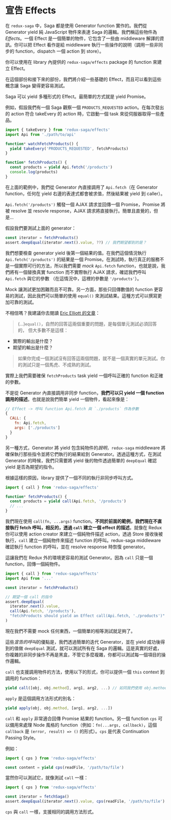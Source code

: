 # 宣告 Effects

在 `redux-saga` 中，Saga 都是使用 Generator function 實作的。我們從 Generator yield 純 JavaScript 物件來表達 Saga 的邏輯。我們稱這些物件為 *Effects*。一個 Effect 是一個簡單的物件，它包含了一些由 middleware 解譯的資訊。你可以把 Effect 看作是給 middleware 執行一些操作的說明（調用一些非同步的 function，dispatch 一個 action 到 store）。

你可以使用在 library 內提供的 `redux-saga/effects` package 的 function 來建立 Effect。

在這個部份和接下來的部份，我們將介紹一些基礎的 Effect，而且可以看到這些概念讓 Saga 變得更容易測試。

Saga 可以 yield 多種形式的 Effect。最簡單的方式就是 yield Promise。

例如，假設我們有一個 Saga 觀察一個 `PRODUCTS_REQUESTED` action。在每次發出的 action 符合 takeEvery 的 action 時，它啟動一個 task 來從伺服器取得一些產品。

```javascript
import { takeEvery } from 'redux-saga/effects'
import Api from './path/to/api'

function* watchFetchProducts() {
  yield takeEvery('PRODUCTS_REQUESTED', fetchProducts)
}

function* fetchProducts() {
  const products = yield Api.fetch('/products')
  console.log(products)
}
```

在上面的範例中，我們從 Generator 內直接調用了 `Api.fetch`（在 Generator function，任何在 yield 右邊的表達式都會被求值，然後結果被 yield 到 caller）。

`Api.fetch('/products')` 觸發一個 AJAX 請求並回傳一個 Promise，Promise 將被 resolve 並 resovle response，AJAX 請求將直接執行。簡單且直覺的，但是...

假設我們要測試上面的 generator：

```javascript
const iterator = fetchProducts()
assert.deepEqual(iterator.next().value, ??) // 我們期望都到的是？
```

我們想要檢查 generator yield 後第一個結果的值。在我們這個情況執行 `Api.fetch('/products')` 的結果是一個 Promise。在測試時，執行真正的服務不是一個實際可行的方法，所以我們需要 *mock* `Api.fetch` function，也就是說，我們將有一個替換真實 function 而不實際執行 AJAX 請求，確認我們呼叫 `Api.fetch` 與它的參數 （在這情況中，這裡的參數是 `'/products'`）。

Mock 讓測試更加困難而且不可靠。另一方面，那些只回傳數值的 function 更容易的測試，因此我們可以簡單的使用 `equal()` 來測試結果。這種方式可以撰寫更加可靠的測試。

不相信嗎？我建議你去閱讀 [Eric Elliott 的文章](https://medium.com/javascript-scene/what-every-unit-test-needs-f6cd34d9836d#.4ttnnzpgc)：

> (...)`equal()`，自然的回答這兩個重要的問題，是每個單元測試必須回答的，
但大多數不是這樣：
- 實際的輸出是什麼？
- 期望的輸出是什麼？
>
> 如果你完成一個測試沒有回答這兩個問題，就不是一個真實的單元測試。你的測試只是一個馬虎、不成熟的測試。

實際上我們需要確保 `fetchProducts` task yield 一個呼叫正確的 function 和正確的參數。

不是從 Generator 內直接調用非同步 function，**我們可以只 yield 一個 function 調用的描述**。也就是說我們簡單 yield 一個物件，看起來像是：

```javascript
// Effect -> 呼叫 function Api.fetch 與 `./products` 作為參數
{
  CALL: {
    fn: Api.fetch,
    args: ['./products']
  }
}
```

另一種方式，Generator 將 yield 包含純物件的*說明*，`redux-saga` middleware 將確保執行那些指令並將它們執行的結果給到 Generator。透過這種方式，在測試 Generator 的時候，我們只需要將 yield 後的物件透過簡單的 `deepEqual` 確認 yield 是否為期望的指令。

根據這樣的原因，library 提供了一個不同的執行非同步呼叫方式。

```javascript
import { call } from 'redux-saga/effects'

function* fetchProducts() {
  const products = yield call(Api.fetch, '/products')
  // ...
}
```

我們現在使用 `call(fn, ...args)` function。**不同於前面的範例，我們現在不直接執行 fetch 呼叫，相反的，透過 `call` 建立一個 effect 的描述**。就像在 Redux 你可以使用 action creator 來建立一個純物件描述 action，透過 Store 接收後被執行，`call` 建立一個純物件來描述 function 的呼叫。redux-saga middleware 確認執行 function 的呼叫，並在 resolve response 時恢復 generator。

這讓我們在 Redux 外的環境更容易的測試 Generator。因為 `call` 只是一個 function，回傳一個純物件。

```javascript
import { call } from 'redux-saga/effects'
import Api from '...'

const iterator = fetchProducts()

// 期望一個 call 的指令
assert.deepEqual(
  iterator.next().value,
  call(Api.fetch, '/products'),
  "fetchProducts should yield an Effect call(Api.fetch, './products')"
)
```

現在我們不需要 mock 任何東西，一個簡單的相等測試就足夠了。

這些*宣告的呼叫*的優點是，我們透過簡單的迭代 Generator，並在 yield 成功後得到的值做 `deepEqual` 測試，就可以測試所有在 Saga 的邏輯。這是真實的好處，你複雜的非同步操作不再是黑盒，不管它多麼複雜，你都可以測試每一個項目的操作邏輯。

`call` 也支援調用物件的方法，使用以下的形式，你可以提供一個 `this` context 到調用的 function：

```javascript
yield call([obj, obj.method], arg1, arg2, ...) // 如同我們使用 obj.method(arg1, arg2 ...)
```

`apply` 是這個調用方法形式的別名：

```javascript
yield apply(obj, obj.method, [arg1, arg2, ...])
```

`call` 和 `apply` 非常適合回傳 Promise 結果的 function。另一個 function `cps` 可以備用來處理 Node 風格的 function（例如：`fn(...args, callback)`，這個 `callback` 是 `(error, result) => ()` 的形式）。`cps` 是代表 Continuation Passing Style。

例如：

```javascript
import { cps } from 'redux-saga/effects'

const content = yield cps(readFile, '/path/to/file')
```

當然你可以測試它，就像測試 `call` 一樣：

```javascript
import { cps } from 'redux-saga/effects'

const iterator = fetchSaga()
assert.deepEqual(iterator.next().value, cps(readFile, '/path/to/file') )
```

`cps` 與 `call` 一樣，支援相同的調用方法形式。
